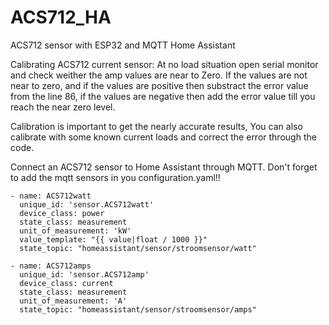 # ACS712_HA
ACS712 sensor with ESP32 and MQTT Home Assistant

Calibrating ACS712 current sensor:
At no load situation open serial monitor and check weither the amp values are near to Zero. If the values are not near to zero, and if the values are positive then substract the error value from the line 86, if the values are negative then add the error value till you reach the near zero level.

Calibration is important to get the nearly accurate results, You can also calibrate with some known current loads and correct the error through the code.

Connect an ACS712 sensor to Home Assistant through MQTT.
Don't forget to add the mqtt sensors in you configuration.yaml!!

    - name: ACS712watt
      unique_id: 'sensor.ACS712watt'
      device_class: power
      state_class: measurement
      unit_of_measurement: 'kW'
      value_template: "{{ value|float / 1000 }}"        
      state_topic: "homeassistant/sensor/stroomsensor/watt"

    - name: ACS712amps
      unique_id: 'sensor.ACS712amp'
      device_class: current
      state_class: measurement
      unit_of_measurement: 'A'     
      state_topic: "homeassistant/sensor/stroomsensor/amps"

